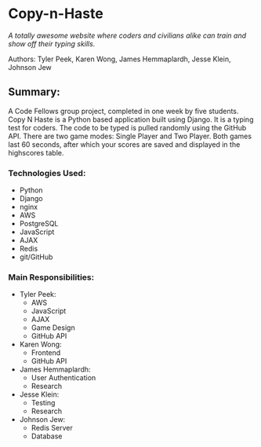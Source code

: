 # Copy-n-Haste
*A totally awesome website where coders and civilians alike can train and show off their typing skills.*

Authors: Tyler Peek, Karen Wong, James Hemmaplardh, Jesse Klein, Johnson Jew


## Summary:
A Code Fellows group project, completed in one week by five students. Copy N Haste is a Python based application built using Django. It is a typing test for coders. The code to be typed is pulled randomly using the GitHub API. There are two game modes: Single Player and Two Player. Both games last 60 seconds, after which your scores are saved and displayed in the highscores table. 

### Technologies Used:
 * Python
 * Django
 * nginx
 * AWS
 * PostgreSQL
 * JavaScript
 * AJAX
 * Redis
 * git/GitHub
 
### Main Responsibilities:
 * Tyler Peek:
   * AWS
   * JavaScript
   * AJAX
   * Game Design
   * GitHub API
 * Karen Wong:
   * Frontend
   * GitHub API
 * James Hemmaplardh:
   * User Authentication
   * Research
 * Jesse Klein:
   * Testing
   * Research
 * Johnson Jew:
   * Redis Server
   * Database
